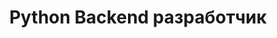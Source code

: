 ---
title: "Python Backend разработчик"
company: "URSiP"
lang: "ru"
position: ""
city: "Москва"
website: ""
industry: "Разработка программного обеспечения"
start_date: "2023-08-01"
end_date: "2023-12-31"
date_str: "Август 2023 - Декабрь 2023"
responsibilities:
  - Участие в разработке BIM системы (Building information modeling) для Научно-Исследовательского Аналитического Центра (niac.mos.ru).
  - Выполнение текущих задач, связанных с расширением функционала, повышением покрытия кода тестами, исправлением ошибок.
  - Использование Django DRF, FastAPI, Postgres, gitlab, Yandex Tracker.
technologies:
  - FastAPI
  - Django DRF
  - GitLab
  - PostgreSQL
  - Yandex Tracker
  - Pytest
---